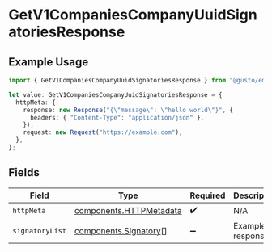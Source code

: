 # GetV1CompaniesCompanyUuidSignatoriesResponse

## Example Usage

```typescript
import { GetV1CompaniesCompanyUuidSignatoriesResponse } from "@gusto/embedded-api/models/operations/getv1companiescompanyuuidsignatories.js";

let value: GetV1CompaniesCompanyUuidSignatoriesResponse = {
  httpMeta: {
    response: new Response("{\"message\": \"hello world\"}", {
      headers: { "Content-Type": "application/json" },
    }),
    request: new Request("https://example.com"),
  },
};
```

## Fields

| Field                                                              | Type                                                               | Required                                                           | Description                                                        |
| ------------------------------------------------------------------ | ------------------------------------------------------------------ | ------------------------------------------------------------------ | ------------------------------------------------------------------ |
| `httpMeta`                                                         | [components.HTTPMetadata](../../models/components/httpmetadata.md) | :heavy_check_mark:                                                 | N/A                                                                |
| `signatoryList`                                                    | [components.Signatory](../../models/components/signatory.md)[]     | :heavy_minus_sign:                                                 | Example response                                                   |